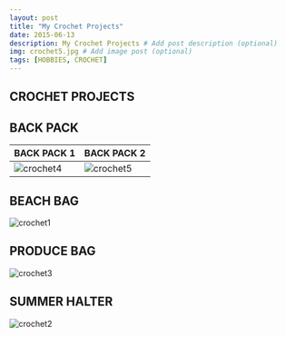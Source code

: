 ```yaml
---
layout: post
title: "My Crochet Projects"
date: 2015-06-13
description: My Crochet Projects # Add post description (optional)
img: crochet5.jpg # Add image post (optional)
tags: [HOBBIES, CROCHET]
---
```


## CROCHET PROJECTS

## BACK PACK

BACK PACK 1 | BACK PACK 2      
----------- | ----------- 
![crochet4](http://natgrrl.github.io/assets/img/crochet4.jpg) | ![crochet5](http://natgrrl.github.io/assets/img/crochet5.jpg) 

## BEACH BAG
![crochet1](http://natgrrl.github.io/assets/img/crochet1.jpg)

## PRODUCE BAG
![crochet3](http://natgrrl.github.io/assets/img/crochet3.jpg)

## SUMMER HALTER
![crochet2](http://natgrrl.github.io/assets/img/crochet2.jpg)





